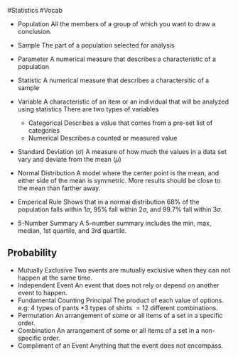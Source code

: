 #Statistics
#Vocab 

- Population
	All the members of a group of which you want to draw a conclusion.
- Sample
	The part of a population selected for analysis
- Parameter
	A numerical measure that describes a characteristic of a population
- Statistic
	A numerical measure that describes a charactersitic of a sample
- Variable
	A characteristic of an item or an individual that will be analyzed using statistics
	There are two types of variables
	- Categorical
		Describes a value that comes from a pre-set list of categories 
	- Numerical
		Describes a counted or measured value

- Standard Deviation ($\sigma$)
	A measure of how much the values in a data set vary and deviate from the mean ($\mu$)
- Normal Distribution
	A model where the center point is the mean, and either side of the mean is symmetric.
	More results should be close to the mean than farther away.
- Emperical Rule
	Shows that in a normal distribution 68% of the population falls within $1 \sigma$, 95% fall within $2 \sigma$, and 99.7% fall within $3 \sigma$.
- 5-Number Summary
	A 5-number summary includes the min, max, median, 1st quartile, and 3rd quartile.
## Probability 

- Mutually Exclusive
        Two events are mutually exclusive when they can not happen at the same time.
- Independent Event
        An event that does not rely or depend on another event to happen.
- Fundamental Counting Principal
        The product of each value of options. e.g: $4$ types of pants $* 3$ types of shirts $= 12$ different combinations.	
- Permutation
        An arrangement of some or all items of a set in a specific order.
- Combination
        An arrangement of some or all items of a set in a non-specific order.	
- Compliment of an Event
        Anything that the event does not encompass.	
